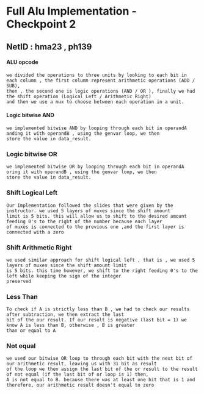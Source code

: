 # Full Alu Implementation - Checkpoint 2
## NetID : hma23 , ph139

#### ALU opcode
    we divided the operations to three units by looking to each bit in each column , the first column represent arithmetic operations (ADD / SUB),
    then , the second one is logic operations (AND / OR ), finally we had the shift operation (Logical Left / Arithmetic Right)
    and then we use a mux to choose between each operation in a unit.

#### Logic bitwise AND
    we implemented bitwise AND by looping through each bit in operandA anding it with operandB , using the genvar loop, we then
    store the value in data_result.

### Logic bitwise OR
    we implemented bitwise OR by looping through each bit in operandA oring it with operandB , using the genvar loop, we then
    store the value in data_result.
### Shift Logical Left
    Our Implementation followed the slides that were given by the instructor. we used 5 layers of muxes since the shift amount
    limit is 5 bits. this will allow us to shift to the desired amount feeding 0's to the right of the number because each layer
    of muxes is connected to the previous one ,and the first layer is connected with a zero

### Shift Arithmetic Right
    we used similar approach for shift logical left , that is , we used 5 layers of muxes since the shift amount limit
    is 5 bits. this time however, we shift to the right feeding 0's to the left while keeping the sign of the integer
    preserved
### Less Than
    To check if A is strictly less than B , we had to check our results after subtraction, we then extract the last
    bit of the our result. If our result is negative (last bit = 1) we know A is less than B, otherwise , B is greater
    than or equal to A
### Not equal
    we used our bitwise OR loop to through each bit with the next bit of our arithmetic result, leaving us with 31 bit as result
    of the loop we then assign the last bit of the or result to the result of not equal (if the last bit of or loop is 1) then,
    A is not equal to B. because there was at least one bit that is 1 and therefore, our arithmetic result doesn't equal to zero

